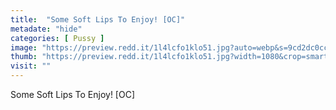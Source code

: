 ```yaml
---
title:  "Some Soft Lips To Enjoy! [OC]"
metadate: "hide"
categories: [ Pussy ]
image: "https://preview.redd.it/1l4lcfo1klo51.jpg?auto=webp&s=9cd2dc0cc998a35223908ef1bc6255e27175362b"
thumb: "https://preview.redd.it/1l4lcfo1klo51.jpg?width=1080&crop=smart&auto=webp&s=ce499a5e8a02ba4fa0638483b1824c72570dde48"
visit: ""
---
```

Some Soft Lips To Enjoy! [OC]
